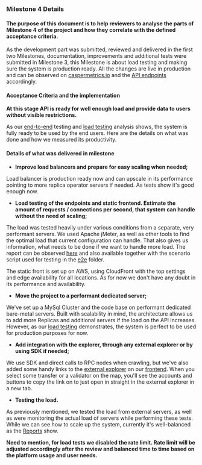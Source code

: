 ### Milestone 4 Details

#### The purpose of this document is to help reviewers to analyse the parts of Milestone 4 of the project and how they correlate with the defined acceptance criteria.

As the development part was submitted, reviewed and delivered in the first two Milestones, documentation, improvements and additional tests were submitted in Milestone 3, this Milestone is about load testing and making sure the system is production ready. All the changes are live in production and can be observed on [caspermetrics.io](https://caspermetrics.io) and the [API endpoints](https://mainnet.cspr.art3mis.net) accordingly.

#### Acceptance Criteria and the implementation

__At this stage API is ready for well enough load and provide data to users without visible restrictions.__

As our [end-to-end](https://github.com/a3mc/Casper-Metrics/blob/master/e2e/e2e.sh) testing and [load testing](https://github.com/a3mc/Casper-Metrics/blob/master/e2e/Reports/) analysis shows, the system is fully ready to be used by the end users. Here are the details on what was done and how we measured its productivity.

#### Details of what was delivered in milestone

- __Improve load balancers and prepare for easy scaling when needed;__

Load balancer is production ready now and can upscale in its performance pointing to more replica operator servers if needed. As tests show it's good enough now.

- __Load testing of the endpoints and static frontend. Estimate the amount of requests / connections per second, that system can handle without the need of scaling;__

The load was tested heavily under various conditions from a separate, very performant servers. We used Apache jMeter, as well as other tools to find the optimal load that current configuration can handle. That also gives us information, what needs to be done if we want to handle more load. The report can be observed [here](http://161.97.84.146/load-test/) and also available together with the scenario script used for testing in the [e2e](https://github.com/a3mc/Casper-Metrics/blob/master/e2e/) folder.

The static front is set up on AWS, using CloudFront with the top settings and edge availability for all locations. As for now we don't have any doubt in its performance and availability.

- __Move the project to a performant dedicated server;__

We've set up a MySql Cluster and the code base on performant dedicated bare-metal servers. Built with scalability in mind, the architecture allows us to add more Replicas and additional servers if the load on the API increases. However, as our [load testing](http://161.97.84.146/load-test/) demonstrates, the system is perfect to be used for production purposes for now.

- __Add integration with the explorer, through any external explorer or by using SDK if needed;__

We use SDK and direct calls to RPC nodes when crawling, but we've also added some handy links to the [external explorer](https://cspr.live) on our [frontend](https://caspermetrics.io/charts). When you select some transfer or a validator on the map, you'll see the accounts and buttons to copy the link on to just open in straight in the external explorer in a new tab.

- __Testing the load.__

As previously mentioned, we tested the load from external servers, as well as were monitoring the actual load of servers while performing these tests. While we can see how to scale up the system, currently it's well-balanced as the [Reports](http://161.97.84.146/load-test/) show.

__Need to mention, for load tests we disabled the rate limit. Rate limit will be adjusted accordingly after the review and balanced time to time based on the platform usage and user needs.__
